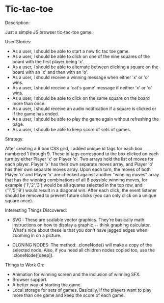 # Tic-tac-toe


Description:

  Just a simple JS browser tic-tac-toe game.



User Stories:

  - As a user, I should be able to start a new tic tac toe game.
  - As a user, I should be able to click on one of the nine squares of the board with the first player being 'x'.
  - As a user, I should be able to alternate between clicking a square on the board with an 'x' and then with an 'o'.
  - As a user, I should receive a winning message when either 'x' or 'o' wins.
  - As a user, I should receive a 'cat's game' message if neither 'x' or 'o' wins.
  - As a user, I should be able to click on the same square on the board more than once.
  - As a user, I should receive an audio notification if a square is clicked or if the game has ended.
  - As a user, I should be able to play the game again without refreshing the page.
  - As a user, I shoulb be able to keep score of sets of games.



Strategy:

After creating a 9 box CSS grid, I added unique id tags for each box numbered 1 through 9. 
These id tags correspond to the box clicked on each turn by either Player 'x' or Player 'o'. 
Two arrays hold the list of moves for each player. 
Player 'x' has their own separate moves array, and Player 'o' has their own separate moves array. 
Upon each turn, the moves of both Player 'o' and Player 'x' are checked against another "winning moves" array that has the winning combinations of 
all 8 possible winning moves, for example ('1','2','3') would be all squares selected in the top row, and ('1','5','9') would result in a 
diagonal win. After each click, the event listener should be removed to prevent future clicks (you can only click on a unique square once).




Interesting Things Discovered:

  - SVG : 
      These are scalable vector graphics. They're basically math instructions on how to display a graphic -- think graphing calculator. What's nice about these is that you don't have jagged edges when zooming in on a picture.
  
  - CLONING NODES:
      The method: <selectedNode>.cloneNode() will make a copy of the selected node. Also, if you need all children nodes copied too, use the <selectedNode>.cloneNode([deep]).
  
  

Things to Work On:

  - Animation for winning screen and the inclusion of winning SFX.
  - Browser support.
  - A better way of starting the game.
  - Local storage for sets of games. Basically, if the players want to play more than one game and keep the score of each game.

